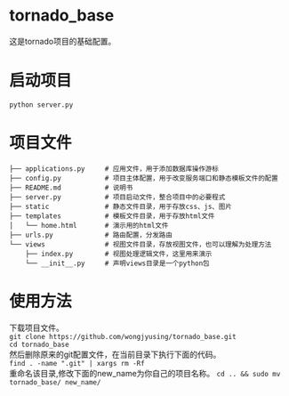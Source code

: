 # tornado_base
这是tornado项目的基础配置。

# 启动项目
`python server.py`   

# 项目文件
```tree
├── applications.py     # 应用文件，用于添加数据库操作游标
├── config.py           # 项目主体配置，用于改变服务端口和静态模板文件的配置
├── README.md           # 说明书
├── server.py           # 项目启动文件，整合项目中的必要程式
├── static              # 静态文件目录，用于存放css、js、图片
├── templates           # 模板文件目录，用于存放html文件
│   └── home.html       # 演示用的html文件
├── urls.py             # 路由配置，分发路由
└── views               # 视图文件目录，存放视图文件，也可以理解为处理方法
    ├── index.py        # 视图处理逻辑文件，这里用来演示
    └── __init__.py     # 声明views目录是一个python包
```

# 使用方法
下载项目文件。  
`git clone https://github.com/wongjyusing/tornado_base.git`  
`cd tornado_base`  
然后删除原来的git配置文件，在当前目录下执行下面的代码。   
`find . -name ".git" | xargs rm -Rf`  
重命名该目录,修改下面的new_name为你自己的项目名称。
`cd .. && sudo mv tornado_base/ new_name/`  
